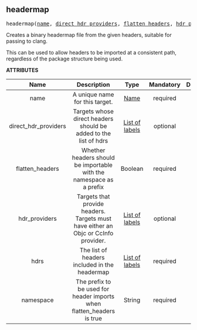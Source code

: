 <!-- Generated with Stardoc: http://skydoc.bazel.build -->

<a name="#headermap"></a>

## headermap

<pre>
headermap(<a href="#headermap-name">name</a>, <a href="#headermap-direct_hdr_providers">direct_hdr_providers</a>, <a href="#headermap-flatten_headers">flatten_headers</a>, <a href="#headermap-hdr_providers">hdr_providers</a>, <a href="#headermap-hdrs">hdrs</a>, <a href="#headermap-namespace">namespace</a>)
</pre>

Creates a binary headermap file from the given headers,
suitable for passing to clang.

This can be used to allow headers to be imported at a consistent path,
regardless of the package structure being used.
    

**ATTRIBUTES**


| Name  | Description | Type | Mandatory | Default |
| :-------------: | :-------------: | :-------------: | :-------------: | :-------------: |
| name |  A unique name for this target.   | <a href="https://bazel.build/docs/build-ref.html#name">Name</a> | required |  |
| direct_hdr_providers |  Targets whose direct headers should be added to the list of hdrs   | <a href="https://bazel.build/docs/build-ref.html#labels">List of labels</a> | optional | [] |
| flatten_headers |  Whether headers should be importable with the namespace as a prefix   | Boolean | required |  |
| hdr_providers |  Targets that provide headers. Targets must have either an Objc or CcInfo provider.   | <a href="https://bazel.build/docs/build-ref.html#labels">List of labels</a> | optional | [] |
| hdrs |  The list of headers included in the headermap   | <a href="https://bazel.build/docs/build-ref.html#labels">List of labels</a> | required |  |
| namespace |  The prefix to be used for header imports when flatten_headers is true   | String | required |  |


